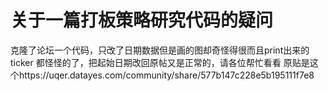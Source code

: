 # 关于一篇打板策略研究代码的疑问

克隆了论坛一个代码，只改了日期数据但是画的图却奇怪得很而且print出来的ticker 都怪怪的了，把起始日期改回原帖又是正常的，请各位帮忙看看
原贴是这个https://uqer.datayes.com/community/share/577b147c228e5b195111f7e8